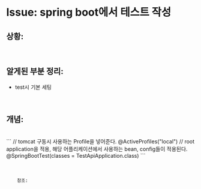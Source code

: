 <!--
author: Dailyscat
purpose: issue arrange
rules:
 (1) 헤더와 문단사이
    <br/>
    <br/>
 (2) 코드가 작성되는 부분은 >로 정리
 (3) 참조는 해당 내용 바로 아래
    <br/>
    <br/>
 (4) 명령어는 bold
 (5) 방안은 ## 안의 과정은 ###
-->

# Issue: spring boot에서 테스트 작성

## 상황:

<br/>

## 알게된 부분 정리:

- test시 기본 세팅

<br/>

## 개념:

<br/>
  ```
  // tomcat 구동시 사용하는 Profile을 넣어준다.
  @ActiveProfiles("local")
  // root application을 적용, 해당 어플리케이션에서 사용하는 bean, config들이 적용된다.
  @SpringBootTest(classes = TestApiApplication.class)
  ```
<br/>
<br/>
<br/>

        참조:

<br/>
